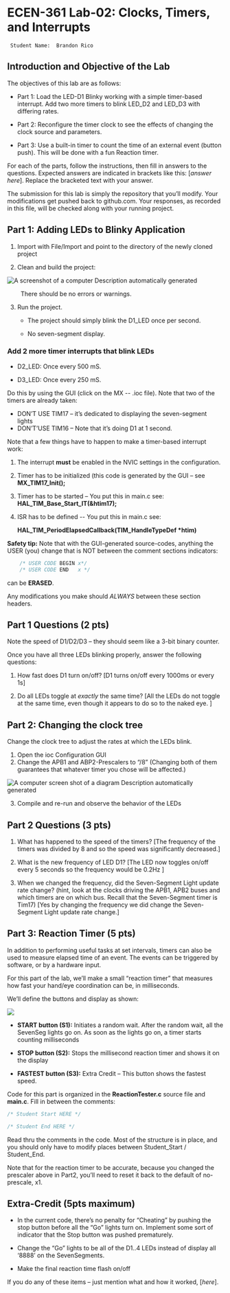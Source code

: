 # ECEN-361 Lab-02: Clocks, Timers, and Interrupts

     Student Name:  Brandon Rico

## Introduction and Objective of the Lab

The objectives of this lab are as follows:

- Part 1: Load the LED-D1 Blinky working with a simple timer-based interrupt. Add two more timers to blink LED_D2 and LED_D3 with differing rates.

- Part 2: Reconfigure the timer clock to see the effects of changing the clock source and parameters.

- Part 3: Use a built-in timer to count the time of an external event (button push). This will be done with a fun Reaction timer.

For each of the parts, follow the instructions, then fill in answers to the questions. Expected answers are indicated in brackets like this: \[*answer here*]. Replace the bracketed text with your answer.

The submission for this lab is simply the repository that you’ll modify. Your modifications get pushed back to github.com. Your responses, as recorded in this file, will be checked along with your running project.

## Part 1: Adding LEDs to Blinky Application

1. Import with File/Import and point to the directory of the newly cloned project

2. Clean and build the project:

![A screenshot of a computer Description automatically generated](media/7285d1532121002c72aa9e000c8f282b.png)

        There should be no errors or warnings.

3. Run the project.
   
   * The project should simply blink the D1_LED once per second.
   
   * No seven-segment display.

### Add 2 more timer interrupts that blink LEDs

* D2_LED: Once every 500 mS.

* D3_LED: Once every 250 mS.

Do this by using the GUI (click on the MX -- .ioc file). Note that two of the timers are already taken:

- DON’T USE TIM17 – it’s dedicated to displaying the seven-segment lights
- DON’T’USE TIM16 – Note that it’s doing D1 at 1 second.

Note that a few things have to happen to make a timer-based interrupt work:

1. The interrupt **must** be enabled in the NVIC settings in the configuration.

2. Timer has to be initialized (this code is generated by the GUI – see   
   **MX_TIM17_Init();**

3. Timer has to be started – You put this in main.c see:   
   **HAL_TIM_Base_Start_IT(&htim17);**

4. ISR has to be defined -- You put this in main.c see:
   
   **HAL_TIM_PeriodElapsedCallback(TIM_HandleTypeDef \*htim)**

**Safety tip:**
Note that with the GUI-generated source-codes, anything the USER (you) change that is NOT between the comment sections indicators:

```c
    /* USER CODE BEGIN x*/
    /* USER CODE END   x */
```
can be **ERASED**.

Any modifications you make should *ALWAYS* between these section headers.

## Part 1 Questions (2 pts)

Note the speed of D1/D2/D3 – they should seem like a 3-bit binary counter.

Once you have all three LEDs blinking properly, answer the following questions:

1. How fast does D1 turn on/off? [D1 turns on/off every 1000ms or every 1s]

2. Do all LEDs toggle at *exactly* the same time? [All the LEDs do not toggle at the same time, even though it appears to do so to the naked eye. ]

## Part 2: Changing the clock tree

Change the clock tree to adjust the rates at which the LEDs blink.

1. Open the ioc Configuration GUI
2. Change the APB1 and ABP2-Prescalers to “/8” (Changing both of them guarantees that whatever timer you chose will be affected.)

![A computer screen shot of a diagram Description automatically generated](media/a1a4a08f8ac2f1b714fa0a5456b5e07e.png)

3. Compile and re-run and observe the behavior of the LEDs

## Part 2 Questions (3 pts)

1. What has happened to the speed of the timers? [The frequency of the timers was divided by 8 and so the speed was significantly decreased.]

2. What is the new frequency of LED D1? [The LED now toggles on/off every 5 seconds so the frequency would be 0.2Hz ]

3. When we changed the frequency, did the Seven-Segment Light update rate change?  (hint, look at the clocks driving the APB1, APB2 buses and which timers are on which bus.  Recall that the Seven-Segment timer is Tim17) [Yes by changing the frequency we did change the Seven-Segment Light update rate change.]

## Part 3: Reaction Timer (5 pts)

In addition to performing useful tasks at set intervals, timers can also be used to measure elapsed time of an event. The events can be triggered by software, or by a hardware input.

For this part of the lab, we’ll make a small “reaction timer” that measures how fast your hand/eye coordination can be, in milliseconds.

We’ll define the buttons and display as shown:

![](media/2b43c113169efb48ce00225bd55358ff.png)

* **START button (S1):** Initiates a random wait. After the random wait, all the SevenSeg lights go on. As soon as the lights go on, a timer starts counting milliseconds

* **STOP button (S2):** Stops the millisecond reaction timer and shows it on the display

* **FASTEST button (S3):** Extra Credit – This button shows the fastest speed.

Code for this part is organized in the **ReactionTester.c** source file and **main.c**. Fill in between the comments:

```c
/* Student Start HERE */

/* Student End HERE */
```

Read thru the comments in the code. Most of the structure is in place, and you should only have to modify places between Student_Start / Student_End.

Note that for the reaction timer to be accurate, because you changed the prescaler above in Part2, you’ll need to reset it back to the default of no-prescale, x1. 

## Extra-Credit (5pts maximum)

* In the current code, there’s no penalty for “Cheating” by pushing the stop button before all the “Go” lights turn on.  Implement some sort of indicator that the
  Stop button was pushed prematurely.

* Change the “Go” lights to be all of the D1..4 LEDs instead of display all ‘8888’ on the SevenSegments.

* Make the final reaction time flash on/off

If you do any of these items – just mention what and how it worked, [*here*].
